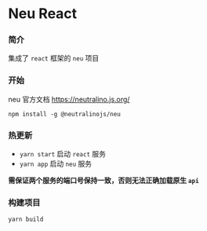 # Neu React

### 简介

集成了 `react` 框架的 `neu` 项目

### 开始

neu 官方文档 https://neutralino.js.org/

`npm install -g @neutralinojs/neu`

### 热更新

-   `yarn start` 启动 `react` 服务
-   `yarn app` 启动 `neu` 服务

**需保证两个服务的端口号保持一致，否则无法正确加载原生 `api`**

### 构建项目

`yarn build`
